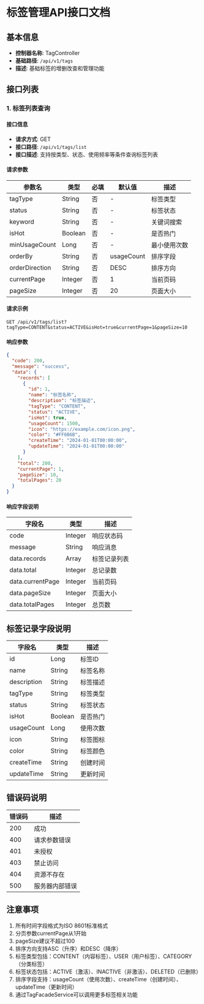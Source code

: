 # 标签管理API接口文档

## 基本信息
- **控制器名称**: TagController
- **基础路径**: `/api/v1/tags`
- **描述**: 基础标签的增删改查和管理功能

## 接口列表

### 1. 标签列表查询

#### 接口信息
- **请求方式**: GET
- **接口路径**: `/api/v1/tags/list`
- **接口描述**: 支持按类型、状态、使用频率等条件查询标签列表

#### 请求参数

| 参数名 | 类型 | 必填 | 默认值 | 描述 |
|--------|------|------|--------|------|
| tagType | String | 否 | - | 标签类型 |
| status | String | 否 | - | 标签状态 |
| keyword | String | 否 | - | 关键词搜索 |
| isHot | Boolean | 否 | - | 是否热门 |
| minUsageCount | Long | 否 | - | 最小使用次数 |
| orderBy | String | 否 | usageCount | 排序字段 |
| orderDirection | String | 否 | DESC | 排序方向 |
| currentPage | Integer | 否 | 1 | 当前页码 |
| pageSize | Integer | 否 | 20 | 页面大小 |

#### 请求示例
```http
GET /api/v1/tags/list?tagType=CONTENT&status=ACTIVE&isHot=true&currentPage=1&pageSize=10
```

#### 响应参数

```json
{
  "code": 200,
  "message": "success",
  "data": {
    "records": [
      {
        "id": 1,
        "name": "标签名称",
        "description": "标签描述",
        "tagType": "CONTENT",
        "status": "ACTIVE",
        "isHot": true,
        "usageCount": 1500,
        "icon": "https://example.com/icon.png",
        "color": "#FF6B6B",
        "createTime": "2024-01-01T00:00:00",
        "updateTime": "2024-01-01T00:00:00"
      }
    ],
    "total": 200,
    "currentPage": 1,
    "pageSize": 10,
    "totalPages": 20
  }
}
```

#### 响应字段说明

| 字段名 | 类型 | 描述 |
|--------|------|------|
| code | Integer | 响应状态码 |
| message | String | 响应消息 |
| data.records | Array | 标签记录列表 |
| data.total | Integer | 总记录数 |
| data.currentPage | Integer | 当前页码 |
| data.pageSize | Integer | 页面大小 |
| data.totalPages | Integer | 总页数 |

## 标签记录字段说明

| 字段名 | 类型 | 描述 |
|--------|------|------|
| id | Long | 标签ID |
| name | String | 标签名称 |
| description | String | 标签描述 |
| tagType | String | 标签类型 |
| status | String | 标签状态 |
| isHot | Boolean | 是否热门 |
| usageCount | Long | 使用次数 |
| icon | String | 标签图标 |
| color | String | 标签颜色 |
| createTime | String | 创建时间 |
| updateTime | String | 更新时间 |

## 错误码说明

| 错误码 | 描述 |
|--------|------|
| 200 | 成功 |
| 400 | 请求参数错误 |
| 401 | 未授权 |
| 403 | 禁止访问 |
| 404 | 资源不存在 |
| 500 | 服务器内部错误 |

## 注意事项

1. 所有时间字段格式为ISO 8601标准格式
2. 分页参数currentPage从1开始
3. pageSize建议不超过100
4. 排序方向支持ASC（升序）和DESC（降序）
5. 标签类型包括：CONTENT（内容标签）、USER（用户标签）、CATEGORY（分类标签）
6. 标签状态包括：ACTIVE（激活）、INACTIVE（非激活）、DELETED（已删除）
7. 排序字段支持：usageCount（使用次数）、createTime（创建时间）、updateTime（更新时间）
8. 通过TagFacadeService可以调用更多标签相关功能

